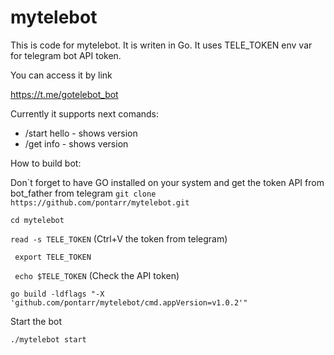 # mytelebot
This is code for mytelebot. It is writen in Go. It uses TELE_TOKEN env var for telegram bot API token.

You can access it by link

https://t.me/gotelebot_bot

Currently it supports next comands:

- /start hello  - shows version
- /get info - shows version

How to build bot:

Don`t forget to have GO installed on your system and get the token API from bot_father from telegram
```git clone https://github.com/pontarr/mytelebot.git ```

```cd mytelebot ```

``` read -s TELE_TOKEN ``` (Ctrl+V the token from telegram)

``` export TELE_TOKEN```

``` echo $TELE_TOKEN``` (Check the API token)

``` go build -ldflags "-X 'github.com/pontarr/mytelebot/cmd.appVersion=v1.0.2'" ```

Start the bot

``` ./mytelebot start ```
